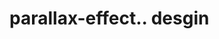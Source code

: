 # parallax-effect.. desgin                                                                                                                                                                                                                                        
